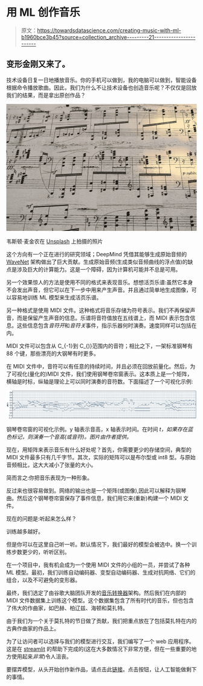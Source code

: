 # 用 ML 创作音乐

> 原文：<https://towardsdatascience.com/creating-music-with-ml-b1960bce3b45?source=collection_archive---------21----------------------->

## 变形金刚又来了。

技术设备日复一日地播放音乐。你的手机可以做到，我的电脑可以做到，智能设备根据命令播放歌曲。因此，我们为什么不让技术设备也创造音乐呢？不仅仅是回放我们的结果，而是拿出原创作品？

![](img/46f0154a307a2ccdb5670fd2a83e9ac9.png)

韦斯顿·麦金农在 [Unsplash](https://unsplash.com?utm_source=medium&utm_medium=referral) 上拍摄的照片

这个方向有一个正在进行的研究领域；DeepMind 凭借其能够生成原始音频的 [WaveNet](https://deepmind.com/blog/article/wavenet-generative-model-raw-audio) 架构做出了巨大贡献。生成原始音频(生成类似音频曲线的浮点值)的缺点是涉及巨大的计算能力。这是一个障碍，因为计算机可能并不总是可用。

另一个效果惊人的方法是使用不同的格式来表现音乐。想想活页乐谱:虽然它本身不会发出声音，但它可以在下一步中用来产生声音。并且通过简单地生成图像，可以容易地训练 ML 模型来生成活页乐谱。

另一种格式是使用 MIDI 文件。这种格式将音乐存储为符号表示。我们不再保留声音，而是保留产生声音的信息。乐谱将音符值放在五线谱上，而 MIDI 表示包含信息。这些信息包含*音符开*和*音符关*事件，指示乐器何时演奏。速度同样可以包括在内。

MIDI 文件可以包含从 C_{-1}到 C_{)}范围内的音符；相比之下，一架标准钢琴有 88 个键，那些漂亮的大钢琴有时更多。

在 MIDI 文件中，音符可以有任意的持续时间，并且必须在回放前量化。然后，为了可视化(量化的)MIDI 文件，我们使用钢琴卷帘窗表示。这本质上是一个矩阵，横轴是时标，纵轴是理论上可以同时演奏的音符数。下面描述了一个可视化示例:

![](img/29b6d7d2c198f59e5552c8aaede7d13e.png)

钢琴卷帘窗的可视化示例。y 轴表示音高，x 轴表示时间。在时间 *t，如果存在蓝色标记，则演奏一个音高(或音符)。图片由作者提供。*

现在，用矩阵来表示音乐有什么好处呢？首先，你需要更少的存储空间，典型的 MIDI 文件最多只有几千字节。其次，实际的矩阵可以是布尔型或 int8 型。与原始音频相比，这大大减小了张量的大小。

简而言之:你把音乐表现为一种形象。

反过来也很容易做到。网络的输出也是一个矩阵(或图像),因此可以解释为钢琴曲。然后这个钢琴卷帘窗保存了事件信息，我们用它来(重新)构建一个 MIDI 文件。

现在的问题是:听起来怎么样？

训练越多越好。

但是你可以在这里自己听一听。默认情况下，我们最好的模型会被选中。换一个训练步数更少的，听听区别。

在一个项目中，我有机会成为一个使用 MIDI 文件的小组的一员，并尝试了各种 ML 模型。最初，我们训练自动编码器、变型自动编码器、生成对抗网络、它们的组合，以及不可避免的变形器。

最终，我们选定了由谷歌大脑团队开发的[音乐转换器](https://arxiv.org/pdf/1809.04281.pdf)架构。然后我们在内部的 MIDI 文件数据集上训练这个模型。这个数据集包含了所有时代的音乐，但也包含了伟大的作曲家，如巴赫、柏辽兹、海顿和莫扎特。

由于我们为一个关于莫扎特的节日做了贡献，我们把重点放在了包括莫扎特在内的古典作曲家的作品上。

为了让访问者可以选择与我们的模型进行交互，我们编写了一个 web 应用程序。这是在 [streamlit](http://streamlit.io) 的帮助下完成的(这在大多数情况下非常方便，但在一些重要的地方使用起来*非常*)令人沮丧。

要摆弄模型，从头开始创作新作品，请点击此[链接](https://mozartgenom.professor-x.de/?sub_page=2)。点击按钮，让人工智能做剩下的事情。
